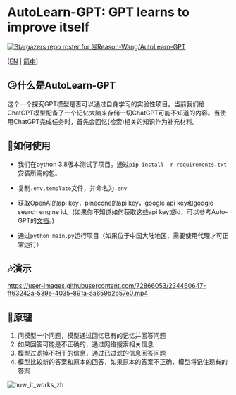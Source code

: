 # AutoLearn-GPT: GPT learns to improve itself

[![Stargazers repo roster for @Reason-Wang/AutoLearn-GPT](https://reporoster.com/stars/Reason-Wang/AutoLearn-GPT)](https://github.com/Reason-Wang/AutoLearn-GPT/stargazers)

[[EN](https://github.com/Reason-Wang/SelfLearnGPT/blob/main/README.md) | [简中](https://github.com/Reason-Wang/SelfLearnGPT/blob/main/docs/README-ZH.md)]

## 😕什么是AutoLearn-GPT

这个一个探究GPT模型是否可以通过自身学习的实验性项目。当前我们给ChatGPT模型配备了一个记忆大脑来存储一切ChatGPT可能不知道的内容。当使用ChatGPT完成任务时，首先会回忆(检索)相关的知识作为补充材料。

## 🧰如何使用

+ 我们在python 3.8版本测试了项目。通过`pip install -r requirements.txt`安装所需的包。

+ 复制`.env.template`文件，并命名为`.env`
+ 获取OpenAI的api key，pinecone的api key，google api key和google search engine id。(如果你不知道如何获取这些api key或id，可以参考Auto-GPT的[文档](https://significant-gravitas.github.io/Auto-GPT/configuration/search/)。) 
+ 通过`python main.py`运行项目（如果位于中国大陆地区，需要使用代理才可正常运行）

## 🎶演示

https://user-images.githubusercontent.com/72866053/234460647-ff63242a-539e-4035-891a-aa659b2b57e0.mp4

## 📖原理

1. 问模型一个问题，模型通过回忆已有的记忆并回答问题
2. 如果回答可能是不正确的，通过网络搜索相关信息
3. 模型过滤掉不相干的信息，通过已过滤的信息回答问题
4. 模型比较新的答案和原本的回答，如果原本的答案不正确，模型将记住现有的答案

![how_it_works_zh](https://user-images.githubusercontent.com/72866053/234229415-272352da-0df4-40b9-842f-2979c9e36a1d.png)
